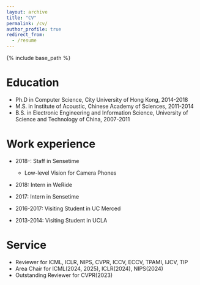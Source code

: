 ```yaml
---
layout: archive
title: "CV"
permalink: /cv/
author_profile: true
redirect_from:
  - /resume
---
```


{% include base_path %}

Education
======
* Ph.D in Computer Science, City University of Hong Kong, 2014-2018
* M.S. in Institute of Acoustic, Chinese Academy of Sciences, 2011-2014
* B.S. in Electronic Engineering and Information Science, University of Science and Technology of China, 2007-2011

Work experience
======
* 2018-: Staff in Sensetime
  * Low-level Vision for Camera Phones

* 2018: Intern in WeRide

* 2017: Intern in Sensetime

* 2016-2017: Visiting Student in UC Merced

* 2013-2014: Visiting Student in UCLA
  
Service
======
* Reviewer for ICML, ICLR, NIPS, CVPR, ICCV, ECCV, TPAMI, IJCV, TIP
* Area Chair for ICML(2024, 2025), ICLR(2024), NIPS(2024)
* Outstanding Reviewer for CVPR(2023)
